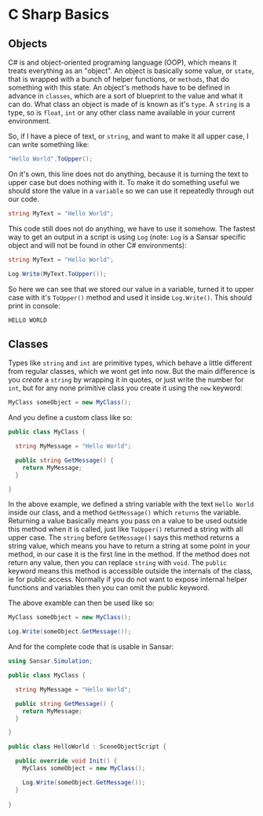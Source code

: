 # C Sharp Basics

## Objects

C# is and object-oriented programing language (OOP), which means it treats everything as an "object". An object is basically some value, or `state`, that is wrapped with a bunch of helper functions, or `methods`, that do something with this state. An object's methods have to be defined in advance in `classes`, which are a sort of blueprint to the value and what it can do. What class an object is made of is known as it's `type`. A `string` is a type, so is `float`, `int` or any other class name available in your current environment.

So, if I have a piece of text, or `string`, and want to make it all upper case, I can write something like:

```csharp
"Hello World".ToUpper();
```

On it's own, this line does not do anything, because it is turning the text to upper case but does nothing with it. To make it do something useful we should store the value in a `variable` so we can use it repeatedly through out our code.

```csharp
string MyText = "Hello World";
```

This code still does not do anything, we have to use it somehow. The fastest way to get an output in a script is using `Log` (note: `Log` is a Sansar specific object and will not be found in other C# environments):

```csharp
string MyText = "Hello World";

Log.Write(MyText.ToUpper());
```

So here we can see that we stored our value in a variable, turned it to upper case with it's `ToUpper()` method and used it inside `Log.Write()`. This should print in console: 

```
HELLO WORLD
```

## Classes

Types like `string` and `int` are primitive types, which behave a little different from regular classes, which we wont get into now. But the main difference is you _create_ a `string` by wrapping it in quotes, or just write the number for `int`, but for any none primitive class you create it using the `new` keyword:

```csharp
MyClass someObject = new MyClass();
```

And you define a custom class like so:

```csharp
public class MyClass {

  string MyMessage = "Hello World";

  public string GetMessage() {
    return MyMessage;
  }

}
```

In the above example, we defined a string variable with the text `Hello World` inside our class, and a method `GetMessage()` which `returns` the variable. Returning a value basically means you pass on a value to be used outside this method when it is called, just like `ToUpper()` returned a string with all upper case. The `string` before `GetMessage()` says this method returns a string value, which means you have to return a string at some point in your method, in our case it is the first line in the method. If the method does not return any value, then you can replace `string` with `void`. The `public` keyword means this method is accessible outside the internals of the class, ie for public access. Normally if you do not want to expose internal helper functions and variables then you can omit the public keyword.

The above examble can then be used like so:

```csharp
MyClass someObject = new MyClass();

Log.Write(someObject.GetMessage());
```

And for the complete code that is usable in Sansar:

```csharp
using Sansar.Simulation;

public class MyClass {

  string MyMessage = "Hello World";

  public string GetMessage() {
    return MyMessage;
  }

}

public class HelloWorld : SceneObjectScript {

  public override void Init() {
    MyClass someObject = new MyClass();

    Log.Write(someObject.GetMessage());
  }
  
}
```
